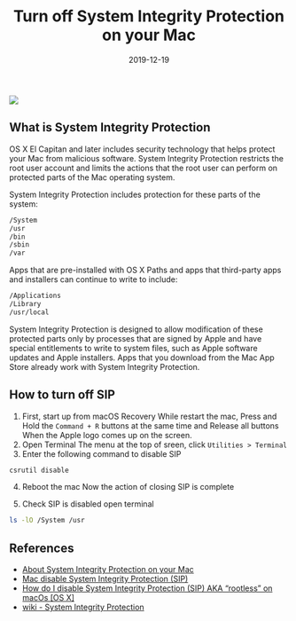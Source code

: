 ﻿---
title: "Turn off System Integrity Protection on your Mac"
date: 2019-12-19
sidebar: 'auto'
tags:
 - SIP
 - Mac
 - Security
categories:
 - Tech
publish: True
meta:
  - property: og:description
    content: OS X El Capitan and later includes security technology that helps protect your Mac from malicious software.
  - property: og:image
    content: https://upload.wikimedia.org/wikipedia/commons/thumb/c/c2/OS_X_security_layers.svg/640px-OS_X_security_layers.svg.png
---

![](https://upload.wikimedia.org/wikipedia/commons/thumb/c/c2/OS_X_security_layers.svg/640px-OS_X_security_layers.svg.png)

## What is System Integrity Protection
OS X El Capitan and later includes security technology that helps protect your Mac from malicious software.
System Integrity Protection restricts the root user account and limits the actions that the root user can perform on protected parts of the Mac operating system.

System Integrity Protection includes protection for these parts of the system:
``` bash
/System
/usr
/bin
/sbin
/var
```
Apps that are pre-installed with OS X
Paths and apps that third-party apps and installers can continue to write to include:
``` bash
/Applications
/Library
/usr/local
```
System Integrity Protection is designed to allow modification of these protected parts only by processes that are signed by Apple and have special entitlements to write to system files, such as Apple software updates and Apple installers. Apps that you download from the Mac App Store already work with System Integrity Protection.

## How to turn off SIP
1. First, start up from macOS Recovery
While restart the mac, Press and Hold the `Command + R` buttons at the same time and Release all buttons When the Apple logo comes up on the screen.
2. Open Terminal
The menu at the top of sreen, click `Utilities > Terminal`
3. Enter the following command to disable SIP
``` bash
csrutil disable
```
4. Reboot the mac
Now the action of closing SIP is complete

5. Check SIP is disabled
open terminal
``` bash
ls -lO /System /usr
```

## References
- [About System Integrity Protection on your Mac
](https://support.apple.com/en-us/HT204899)
- [Mac disable System Integrity Protection (SIP)](https://blog.developer.money/%E9%97%9C%E9%96%89-mac-%E7%9A%84-sip-system-integrity-protection-8f679c4fdd9e)
- [How do I disable System Integrity Protection (SIP) AKA “rootless” on macOs [OS X]](https://apple.stackexchange.com/questions/208478/how-do-i-disable-system-integrity-protection-sip-aka-rootless-on-macos-os-x/208481#208481)
- [wiki - System Integrity Protection](https://en.wikipedia.org/wiki/System_Integrity_Protection)
